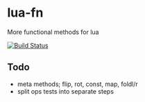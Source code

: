 # lua-fn
More functional methods for lua

[![Build Status](https://travis-ci.org/m0tive/lua-fn.svg?branch=master)](https://travis-ci.org/m0tive/lua-fn)


## Todo
* meta methods; flip, rot, const, map, foldl/r
* split ops tests into separate steps
